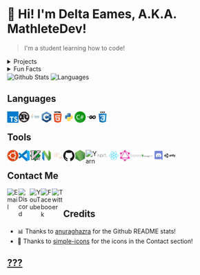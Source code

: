 # 🐬 Hi! I'm Delta Eames, A.K.A. MathleteDev!

> I'm a student learning how to code!

<details>
  <summary>Projects</summary>
  <ul>
    <li><a href="https://teachersonly.vercel.app">teachersonly.com</a> - A dating app for teachers</li>
    <li><a href="https://github.com/mathletedev/rust-sudoku-solver">Rust Sudoku Solver</a> - A sudoku solver build in Rust</li>
    <li><a href="https://github.com/mathletedev/kotoamatsukami">kotoamatsukami</a> - A (partial) TypeScript machine learning library</li>
  </ul>
</details>

<details>
  <summary>Fun Facts</summary>
  <ul>
    <li>My favorite fields of science are physics, computer science, and math</li>
    <li>My favorite programming language is TypeScript</li>
    <li>I started coding when I was around 8</li>
    <li>I am currently a freshman in high school</li>
  </ul>
</details>

<img align="center" title="Github Stats" alt="Github Stats" src="https://github-readme-stats.vercel.app/api?username=mathletedev&show_icons=true&theme=onedark&include_all_commits=true&hide_border=true" />
<img align="center" title="Languages" alt="Languages" src="https://github-readme-stats.vercel.app/api/top-langs/?username=mathletedev&theme=onedark&layout=compact&hide_border=true" />

## Languages

<img align="left" title="TypeScript" alt="TypeScript" width="26px" src="https://raw.githubusercontent.com/github/explore/80688e429a7d4ef2fca1e82350fe8e3517d3494d/topics/typescript/typescript.png" />
<img align="left" title="Rust" alt="Rust" width="26px" src="https://raw.githubusercontent.com/github/explore/80688e429a7d4ef2fca1e82350fe8e3517d3494d/topics/rust/rust.png" />
<img align="left" title="Java" alt="Java" width="26px" src="https://raw.githubusercontent.com/github/explore/80688e429a7d4ef2fca1e82350fe8e3517d3494d/topics/java/java.png" />
<img align="left" title="C++" alt="C++" width="26px" src="https://raw.githubusercontent.com/github/explore/80688e429a7d4ef2fca1e82350fe8e3517d3494d/topics/cpp/cpp.png" />
<img align="left" title="HTML" alt="HTML" width="26px" src="https://raw.githubusercontent.com/github/explore/80688e429a7d4ef2fca1e82350fe8e3517d3494d/topics/html/html.png" />
<img align="left" title="Python" alt="Python" width="26px" src="https://raw.githubusercontent.com/github/explore/80688e429a7d4ef2fca1e82350fe8e3517d3494d/topics/python/python.png" />
<img align="left" title="C#" alt="C#" width="26px" src="https://raw.githubusercontent.com/github/explore/80688e429a7d4ef2fca1e82350fe8e3517d3494d/topics/csharp/csharp.png" />
<img align="left" title="Go" alt="Go" width="26px" src="https://raw.githubusercontent.com/github/explore/80688e429a7d4ef2fca1e82350fe8e3517d3494d/topics/go/go.png" />
<img align="left" title="CSS" alt="CSS" width="26px" src="https://raw.githubusercontent.com/github/explore/80688e429a7d4ef2fca1e82350fe8e3517d3494d/topics/css/css.png" />

<br />

## Tools

<img align="left" title="Ubuntu" alt="Ubuntu" width="26px" src="https://raw.githubusercontent.com/github/explore/80688e429a7d4ef2fca1e82350fe8e3517d3494d/topics/ubuntu/ubuntu.png" />
<img align="left" title="Visual Studio Code" alt="Visual Studio Code" width="26px" src="https://raw.githubusercontent.com/github/explore/80688e429a7d4ef2fca1e82350fe8e3517d3494d/topics/visual-studio-code/visual-studio-code.png" />
<img align="left" title="Vim" alt="Vim" width="26px" src="https://raw.githubusercontent.com/github/explore/80688e429a7d4ef2fca1e82350fe8e3517d3494d/topics/vim/vim.png" />
<img align="left" title="Neovim" alt="Neovim" width="26px" src="https://raw.githubusercontent.com/github/explore/26674e638508ac4a4e113ee32d6755ebfa000569/topics/neovim/neovim.png" />
<img align="left" title="Fish" alt="Fish" width="26px" src="https://raw.githubusercontent.com/github/explore/80688e429a7d4ef2fca1e82350fe8e3517d3494d/topics/fish/fish.png" />
<img align="left" title="Github" alt="Github" width="26px" src="https://raw.githubusercontent.com/github/explore/78df643247d429f6cc873026c0622819ad797942/topics/github/github.png" />
<img align="left" title="Node.js" alt="Node.js" width="26px" src="https://raw.githubusercontent.com/github/explore/80688e429a7d4ef2fca1e82350fe8e3517d3494d/topics/nodejs/nodejs.png" />
<img align="left" title="Yarn" alt="Yarn" width="26px" src="https://avatars.githubusercontent.com/u/22247014?s=400&v=4" />
<img align="left" title="Next.js" alt="Next.js" width="26px" src="https://raw.githubusercontent.com/github/explore/28b02bbc9ad9f7a503c43775aebeb515dc2da5fc/topics/nextjs/nextjs.png" />
<img align="left" title="React" alt="React" width="26px" src="https://raw.githubusercontent.com/github/explore/80688e429a7d4ef2fca1e82350fe8e3517d3494d/topics/react/react.png" />
<img align="left" title="GraphQL" alt="GraphQL" width="26px" src="https://raw.githubusercontent.com/github/explore/80688e429a7d4ef2fca1e82350fe8e3517d3494d/topics/graphql/graphql.png" />
<img align="left" title="Express" alt="Express" width="26px" src="https://raw.githubusercontent.com/github/explore/80688e429a7d4ef2fca1e82350fe8e3517d3494d/topics/express/express.png" />
<img align="left" title="MongoDB" alt="MongoDB" width="26px" src="https://raw.githubusercontent.com/github/explore/80688e429a7d4ef2fca1e82350fe8e3517d3494d/topics/mongodb/mongodb.png" />
<img align="left" title="Discord" alt="Discord" width="26px" src="https://raw.githubusercontent.com/github/explore/80688e429a7d4ef2fca1e82350fe8e3517d3494d/topics/discord/discord.png" />
<img align="left" title="Unity Engine" alt="Unity Engine" width="26px" src="https://raw.githubusercontent.com/github/explore/80688e429a7d4ef2fca1e82350fe8e3517d3494d/topics/unity/unity.png" />

<br />

## Contact Me

[<img align="left" title="Email" alt="Email" width="26px" src="https://cdn.jsdelivr.net/npm/simple-icons@v3/icons/gmail.svg" />](mailto:mathletedev@gmail.com)
[<img align="left" title="Discord" alt="Discord" width="26px" src="https://cdn.jsdelivr.net/npm/simple-icons@v3/icons/discord.svg" />](https://discord.gg/RRfW8FrX3E)
[<img align="left" title="YouTube" alt="YouTube" width="26px" src="https://cdn.jsdelivr.net/npm/simple-icons@v3/icons/youtube.svg" />](https://youtube.com/channel/UCOaIT1nP-FhOFlhz2_fzJ1Q)
[<img align="left" title="Facebook" alt="Facebook" width="26px" src="https://cdn.jsdelivr.net/npm/simple-icons@v3/icons/facebook.svg" />](https://facebook.com/profile.php?id=100061416503358)
[<img align="left" title="Twitter" alt="Twitter" width="26px" src="https://cdn.jsdelivr.net/npm/simple-icons@v3/icons/twitter.svg" />](https://twitter.com/MathleteDev)

<br />

## Credits

- 📊 Thanks to [anuraghazra](https://github.com/anuraghazra/github-readme-stats) for the Github README stats!
- 🔗 Thanks to [simple-icons](https://github.com/simple-icons/simple-icons) for the icons in the Contact section!

## [???](https://mathletedev.vercel.app/more)
